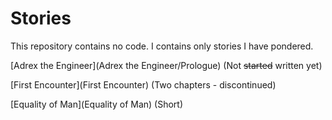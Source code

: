 # Stories

This repository contains no code.
I contains only stories I have pondered.

[Adrex the Engineer](Adrex the Engineer/Prologue) (Not ~~started~~ written yet)

[First Encounter](First Encounter) (Two chapters - discontinued)

[Equality of Man](Equality of Man) (Short)